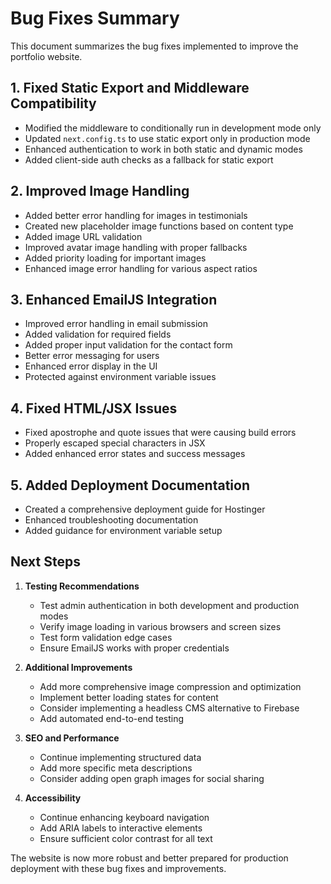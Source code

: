 # Bug Fixes Summary

This document summarizes the bug fixes implemented to improve the portfolio website.

## 1. Fixed Static Export and Middleware Compatibility

- Modified the middleware to conditionally run in development mode only
- Updated `next.config.ts` to use static export only in production mode
- Enhanced authentication to work in both static and dynamic modes
- Added client-side auth checks as a fallback for static export

## 2. Improved Image Handling

- Added better error handling for images in testimonials
- Created new placeholder image functions based on content type
- Added image URL validation
- Improved avatar image handling with proper fallbacks
- Added priority loading for important images
- Enhanced image error handling for various aspect ratios

## 3. Enhanced EmailJS Integration

- Improved error handling in email submission
- Added validation for required fields
- Added proper input validation for the contact form
- Better error messaging for users
- Enhanced error display in the UI
- Protected against environment variable issues

## 4. Fixed HTML/JSX Issues

- Fixed apostrophe and quote issues that were causing build errors
- Properly escaped special characters in JSX
- Added enhanced error states and success messages

## 5. Added Deployment Documentation

- Created a comprehensive deployment guide for Hostinger
- Enhanced troubleshooting documentation
- Added guidance for environment variable setup

## Next Steps

1. **Testing Recommendations**
   - Test admin authentication in both development and production modes
   - Verify image loading in various browsers and screen sizes
   - Test form validation edge cases
   - Ensure EmailJS works with proper credentials

2. **Additional Improvements**
   - Add more comprehensive image compression and optimization
   - Implement better loading states for content
   - Consider implementing a headless CMS alternative to Firebase
   - Add automated end-to-end testing

3. **SEO and Performance**
   - Continue implementing structured data
   - Add more specific meta descriptions
   - Consider adding open graph images for social sharing

4. **Accessibility**
   - Continue enhancing keyboard navigation
   - Add ARIA labels to interactive elements
   - Ensure sufficient color contrast for all text

The website is now more robust and better prepared for production deployment with these bug fixes and improvements.
